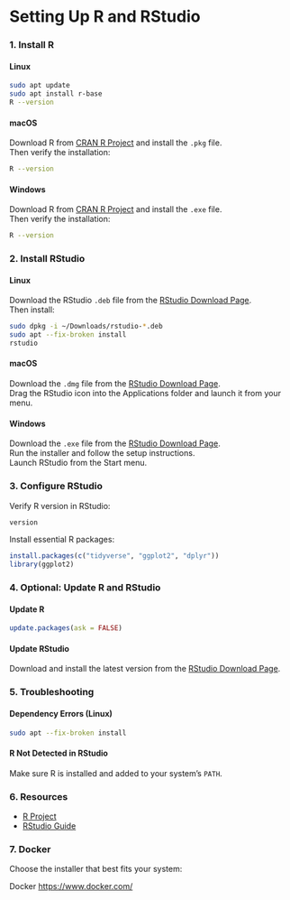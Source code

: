 # Setting Up R and RStudio
### 1. Install R

#### Linux
```bash
sudo apt update
sudo apt install r-base
R --version
```

#### macOS  
Download R from [CRAN R Project](https://cran.r-project.org) and install the `.pkg` file.  
Then verify the installation:
```bash
R --version
```

#### Windows  
Download R from [CRAN R Project](https://cran.r-project.org) and install the `.exe` file.  
Then verify the installation:
```bash
R --version
```

### 2. Install RStudio

#### Linux  
Download the RStudio `.deb` file from the [RStudio Download Page](https://posit.co/download/rstudio-desktop/).  
Then install:
```bash
sudo dpkg -i ~/Downloads/rstudio-*.deb
sudo apt --fix-broken install
rstudio
```

#### macOS  
Download the `.dmg` file from the [RStudio Download Page](https://posit.co/download/rstudio-desktop/).  
Drag the RStudio icon into the Applications folder and launch it from your menu.

#### Windows  
Download the `.exe` file from the [RStudio Download Page](https://posit.co/download/rstudio-desktop/).  
Run the installer and follow the setup instructions.  
Launch RStudio from the Start menu.

### 3. Configure RStudio

Verify R version in RStudio:
```r
version
```

Install essential R packages:
```r
install.packages(c("tidyverse", "ggplot2", "dplyr"))
library(ggplot2)
```

### 4. Optional: Update R and RStudio

#### Update R
```r
update.packages(ask = FALSE)
```

#### Update RStudio  
Download and install the latest version from the [RStudio Download Page](https://posit.co/download/rstudio-desktop/).

### 5. Troubleshooting

#### Dependency Errors (Linux)
```bash
sudo apt --fix-broken install
```

#### R Not Detected in RStudio  
Make sure R is installed and added to your system’s `PATH`.

### 6. Resources

- [R Project](https://cran.r-project.org)
- [RStudio Guide](https://posit.co/resources/)

### 7. Docker

Choose the installer that best fits your system: 

Docker https://www.docker.com/


